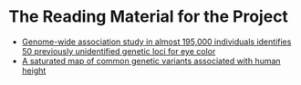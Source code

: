 # The Reading Material for the Project

* [Genome-wide association study in almost 195,000 individuals identifies 50 previously unidentified genetic loci for eye color](https://www.science.org/doi/10.1126/sciadv.abd1239) <br>
* [A saturated map of common genetic variants associated with human height](https://www.nature.com/articles/s41586-022-05275-y)
